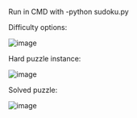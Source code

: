 Run in CMD with -python sudoku.py

Difficulty options:

![image](https://github.com/user-attachments/assets/b11c4cdc-1ce1-4a09-9330-40967a21065a)

Hard puzzle instance:

![image](https://github.com/user-attachments/assets/59edfcc7-66bd-446d-9365-306eb5e926e1)

Solved puzzle: 

![image](https://github.com/user-attachments/assets/11b3b43c-1e83-4161-83f4-4105a7fbc574)
